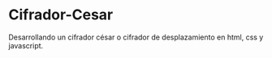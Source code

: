 # Cifrador-Cesar
Desarrollando un cifrador césar o cifrador de desplazamiento en html, css y javascript.
